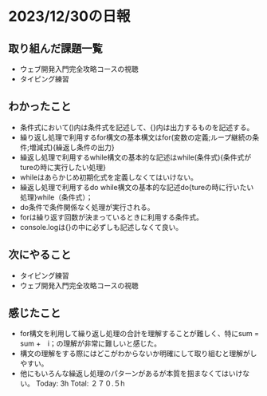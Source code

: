 # 2023/12/30の日報
## 取り組んだ課題一覧
* ウェブ開発入門完全攻略コースの視聴
* タイピング練習
## わかったこと
* 条件式において()内は条件式を記述して、{}内は出力するものを記述する。
* 繰り返し処理で利用するfor構文の基本構文はfor(変数の定義;ループ継続の条件;増減式){繰返し条件の出力}
* 繰返し処理で利用するwhile構文の基本的な記述はwhile(条件式){条件式がtureの時に実行したい処理}
* whileはあらかじめ初期化式を定義しなくてはいけない。
* 繰返し処理で利用するdo while構文の基本的な記述do{tureの時に行いたい処理}while（条件式）；
* do条件で条件関係なく処理が実行される。
* forは繰り返す回数が決まっているときに利用する条件式。
* console.logは{}の中に必ずしも記述しなくて良い。
## 次にやること
* タイピング練習
* ウェブ開発入門完全攻略コースの視聴
## 感じたこと
* for構文を利用して繰り返し処理の合計を理解することが難しく、特にsum = sum +　i；の理解が非常に難しいと感じた。
* 構文の理解をする際にはどこがわからないか明確にして取り組むと理解がしやすい。
* 他にもいろんな繰返し処理のパターンがあるが本質を掴まなくてはいけない。
Today: 3h
Total: ２７０.５h
